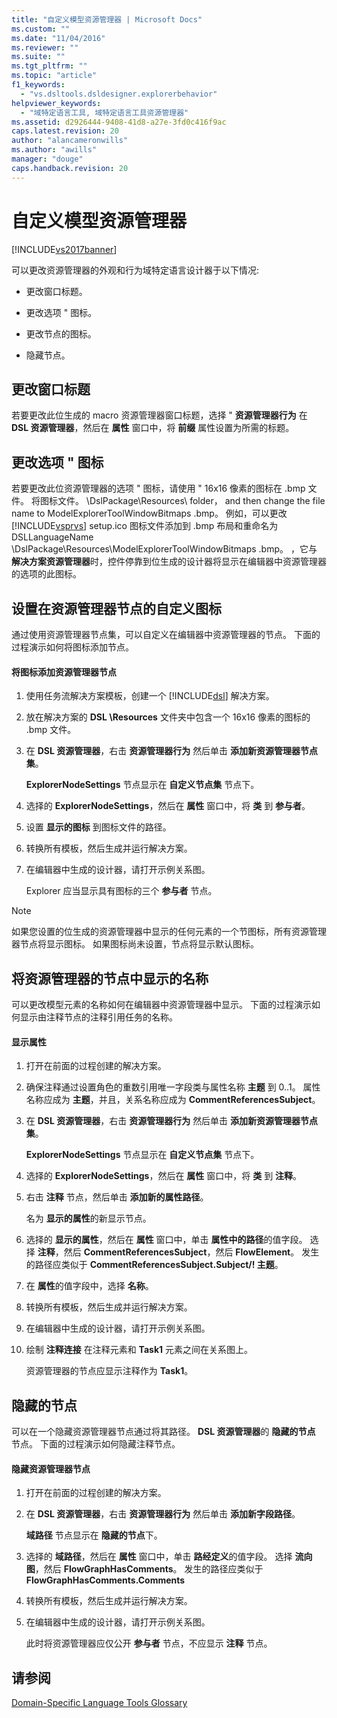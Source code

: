 ```yaml
---
title: "自定义模型资源管理器 | Microsoft Docs"
ms.custom: ""
ms.date: "11/04/2016"
ms.reviewer: ""
ms.suite: ""
ms.tgt_pltfrm: ""
ms.topic: "article"
f1_keywords: 
  - "vs.dsltools.dsldesigner.explorerbehavior"
helpviewer_keywords: 
  - "域特定语言工具, 域特定语言工具资源管理器"
ms.assetid: d2926444-9408-41d8-a27e-3fd0c416f9ac
caps.latest.revision: 20
author: "alancameronwills"
ms.author: "awills"
manager: "douge"
caps.handback.revision: 20
---
```

# 自定义模型资源管理器
[!INCLUDE[vs2017banner](../code-quality/includes/vs2017banner.md)]

可以更改资源管理器的外观和行为域特定语言设计器于以下情况:  
  
-   更改窗口标题。  
  
-   更改选项 " 图标。  
  
-   更改节点的图标。  
  
-   隐藏节点。  
  
## 更改窗口标题  
 若要更改此位生成的 macro 资源管理器窗口标题，选择 " **资源管理器行为** 在 **DSL 资源管理器**，然后在 **属性** 窗口中，将 **前缀** 属性设置为所需的标题。  
  
## 更改选项 " 图标  
 若要更改此位资源管理器的选项 " 图标，请使用 " 16x16 像素的图标在 .bmp 文件。  将图标文件。 \\DslPackage\\Resources\\ folder， and then change the file name to ModelExplorerToolWindowBitmaps .bmp。  例如，可以更改 [!INCLUDE[vsprvs](../code-quality/includes/vsprvs_md.md)] setup.ico 图标文件添加到 .bmp 布局和重命名为 DSLLanguageName \\DslPackage\\Resources\\ModelExplorerToolWindowBitmaps .bmp。  ，它与 **解决方案资源管理器**时，控件停靠到位生成的设计器将显示在编辑器中资源管理器的选项的此图标。  
  
## 设置在资源管理器节点的自定义图标  
 通过使用资源管理器节点集，可以自定义在编辑器中资源管理器的节点。  下面的过程演示如何将图标添加节点。  
  
#### 将图标添加资源管理器节点  
  
1.  使用任务流解决方案模板，创建一个 [!INCLUDE[dsl](../modeling/includes/dsl_md.md)] 解决方案。  
  
2.  放在解决方案的 **DSL \\Resources** 文件夹中包含一个 16x16 像素的图标的 .bmp 文件。  
  
3.  在 **DSL 资源管理器**，右击 **资源管理器行为** 然后单击 **添加新资源管理器节点集**。  
  
     **ExplorerNodeSettings** 节点显示在 **自定义节点集** 节点下。  
  
4.  选择的 **ExplorerNodeSettings**，然后在 **属性** 窗口中，将 **类** 到 **参与者**。  
  
5.  设置 **显示的图标** 到图标文件的路径。  
  
6.  转换所有模板，然后生成并运行解决方案。  
  
7.  在编辑器中生成的设计器，请打开示例关系图。  
  
     Explorer 应当显示具有图标的三个 **参与者** 节点。  
  
> [!NOTE]
>  如果您设置的位生成的资源管理器中显示的任何元素的一个节图标，所有资源管理器节点将显示图标。  如果图标尚未设置，节点将显示默认图标。  
  
## 将资源管理器的节点中显示的名称  
 可以更改模型元素的名称如何在编辑器中资源管理器中显示。  下面的过程演示如何显示由注释节点的注释引用任务的名称。  
  
#### 显示属性  
  
1.  打开在前面的过程创建的解决方案。  
  
2.  确保注释通过设置角色的重数引用唯一字段类与属性名称 **主题** 到 0..1。  属性名称应成为 **主题**，并且，关系名称应成为 **CommentReferencesSubject**。  
  
3.  在 **DSL 资源管理器**，右击 **资源管理器行为** 然后单击 **添加新资源管理器节点集**。  
  
     **ExplorerNodeSettings** 节点显示在 **自定义节点集** 节点下。  
  
4.  选择的 **ExplorerNodeSettings**，然后在 **属性** 窗口中，将 **类** 到 **注释**。  
  
5.  右击 **注释** 节点，然后单击 **添加新的属性路径**。  
  
     名为 **显示的属性**的新显示节点。  
  
6.  选择的 **显示的属性**，然后在 **属性** 窗口中，单击 **属性中的路径**的值字段。  选择 **注释**，然后 **CommentReferencesSubject**，然后 **FlowElement**。  发生的路径应类似于 **CommentReferencesSubject.Subject\/\! 主题**。  
  
7.  在 **属性**的值字段中，选择 **名称**。  
  
8.  转换所有模板，然后生成并运行解决方案。  
  
9. 在编辑器中生成的设计器，请打开示例关系图。  
  
10. 绘制 **注释连接** 在注释元素和 **Task1** 元素之间在关系图上。  
  
     资源管理器的节点应显示注释作为 **Task1**。  
  
## 隐藏的节点  
 可以在一个隐藏资源管理器节点通过将其路径。 **DSL 资源管理器**的 **隐藏的节点** 节点。  下面的过程演示如何隐藏注释节点。  
  
#### 隐藏资源管理器节点  
  
1.  打开在前面的过程创建的解决方案。  
  
2.  在 **DSL 资源管理器**，右击 **资源管理器行为** 然后单击 **添加新字段路径**。  
  
     **域路径** 节点显示在 **隐藏的节点**下。  
  
3.  选择的 **域路径**，然后在 **属性** 窗口中，单击 **路经定义**的值字段。  选择 **流向图**，然后 **FlowGraphHasComments**。  发生的路径应类似于 **FlowGraphHasComments.Comments**  
  
4.  转换所有模板，然后生成并运行解决方案。  
  
5.  在编辑器中生成的设计器，请打开示例关系图。  
  
     此时将资源管理器应仅公开 **参与者** 节点，不应显示 **注释** 节点。  
  
## 请参阅  
 [Domain\-Specific Language Tools Glossary](http://msdn.microsoft.com/zh-cn/ca5e84cb-a315-465c-be24-76aa3df276aa)